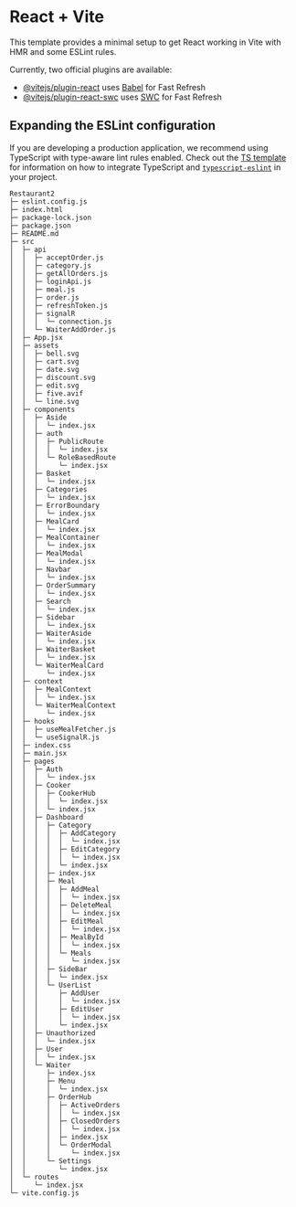 # React + Vite

This template provides a minimal setup to get React working in Vite with HMR and some ESLint rules.

Currently, two official plugins are available:

- [@vitejs/plugin-react](https://github.com/vitejs/vite-plugin-react/blob/main/packages/plugin-react) uses [Babel](https://babeljs.io/) for Fast Refresh
- [@vitejs/plugin-react-swc](https://github.com/vitejs/vite-plugin-react/blob/main/packages/plugin-react-swc) uses [SWC](https://swc.rs/) for Fast Refresh

## Expanding the ESLint configuration

If you are developing a production application, we recommend using TypeScript with type-aware lint rules enabled. Check out the [TS template](https://github.com/vitejs/vite/tree/main/packages/create-vite/template-react-ts) for information on how to integrate TypeScript and [`typescript-eslint`](https://typescript-eslint.io) in your project.

```
Restaurant2
├─ eslint.config.js
├─ index.html
├─ package-lock.json
├─ package.json
├─ README.md
├─ src
│  ├─ api
│  │  ├─ acceptOrder.js
│  │  ├─ category.js
│  │  ├─ getAllOrders.js
│  │  ├─ loginApi.js
│  │  ├─ meal.js
│  │  ├─ order.js
│  │  ├─ refreshToken.js
│  │  ├─ signalR
│  │  │  └─ connection.js
│  │  └─ WaiterAddOrder.js
│  ├─ App.jsx
│  ├─ assets
│  │  ├─ bell.svg
│  │  ├─ cart.svg
│  │  ├─ date.svg
│  │  ├─ discount.svg
│  │  ├─ edit.svg
│  │  ├─ five.avif
│  │  └─ line.svg
│  ├─ components
│  │  ├─ Aside
│  │  │  └─ index.jsx
│  │  ├─ auth
│  │  │  ├─ PublicRoute
│  │  │  │  └─ index.jsx
│  │  │  └─ RoleBasedRoute
│  │  │     └─ index.jsx
│  │  ├─ Basket
│  │  │  └─ index.jsx
│  │  ├─ Categories
│  │  │  └─ index.jsx
│  │  ├─ ErrorBoundary
│  │  │  └─ index.jsx
│  │  ├─ MealCard
│  │  │  └─ index.jsx
│  │  ├─ MealContainer
│  │  │  └─ index.jsx
│  │  ├─ MealModal
│  │  │  └─ index.jsx
│  │  ├─ Navbar
│  │  │  └─ index.jsx
│  │  ├─ OrderSummary
│  │  │  └─ index.jsx
│  │  ├─ Search
│  │  │  └─ index.jsx
│  │  ├─ Sidebar
│  │  │  └─ index.jsx
│  │  ├─ WaiterAside
│  │  │  └─ index.jsx
│  │  ├─ WaiterBasket
│  │  │  └─ index.jsx
│  │  └─ WaiterMealCard
│  │     └─ index.jsx
│  ├─ context
│  │  ├─ MealContext
│  │  │  └─ index.jsx
│  │  └─ WaiterMealContext
│  │     └─ index.jsx
│  ├─ hooks
│  │  ├─ useMealFetcher.js
│  │  └─ useSignalR.js
│  ├─ index.css
│  ├─ main.jsx
│  ├─ pages
│  │  ├─ Auth
│  │  │  └─ index.jsx
│  │  ├─ Cooker
│  │  │  ├─ CookerHub
│  │  │  │  └─ index.jsx
│  │  │  └─ index.jsx
│  │  ├─ Dashboard
│  │  │  ├─ Category
│  │  │  │  ├─ AddCategory
│  │  │  │  │  └─ index.jsx
│  │  │  │  ├─ EditCategory
│  │  │  │  │  └─ index.jsx
│  │  │  │  └─ index.jsx
│  │  │  ├─ index.jsx
│  │  │  ├─ Meal
│  │  │  │  ├─ AddMeal
│  │  │  │  │  └─ index.jsx
│  │  │  │  ├─ DeleteMeal
│  │  │  │  │  └─ index.jsx
│  │  │  │  ├─ EditMeal
│  │  │  │  │  └─ index.jsx
│  │  │  │  ├─ MealById
│  │  │  │  │  └─ index.jsx
│  │  │  │  └─ Meals
│  │  │  │     └─ index.jsx
│  │  │  ├─ SideBar
│  │  │  │  └─ index.jsx
│  │  │  └─ UserList
│  │  │     ├─ AddUser
│  │  │     │  └─ index.jsx
│  │  │     ├─ EditUser
│  │  │     │  └─ index.jsx
│  │  │     └─ index.jsx
│  │  ├─ Unauthorized
│  │  │  └─ index.jsx
│  │  ├─ User
│  │  │  └─ index.jsx
│  │  └─ Waiter
│  │     ├─ index.jsx
│  │     ├─ Menu
│  │     │  └─ index.jsx
│  │     ├─ OrderHub
│  │     │  ├─ ActiveOrders
│  │     │  │  └─ index.jsx
│  │     │  ├─ ClosedOrders
│  │     │  │  └─ index.jsx
│  │     │  ├─ index.jsx
│  │     │  └─ OrderModal
│  │     │     └─ index.jsx
│  │     └─ Settings
│  │        └─ index.jsx
│  └─ routes
│     └─ index.jsx
└─ vite.config.js

```